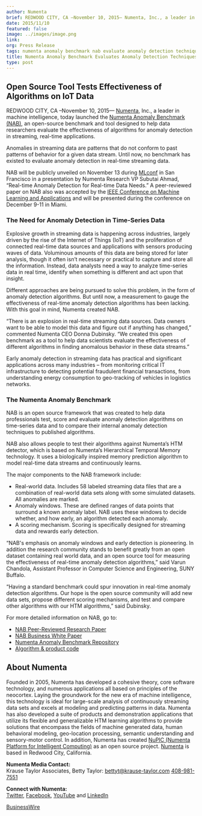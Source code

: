 ```yaml
---
author: Numenta
brief: REDWOOD CITY, CA –November 10, 2015— Numenta, Inc., a leader in machine intelligence, today launched the Numenta Anomaly Benchmark (NAB), an open-source benchmark and tool designed to help data
date: 2015/11/10
featured: false
image: ../images/image.png
link:
org: Press Release
tags: numenta anomaly benchmark nab evaluate anomaly detection techniques on real-time streaming data
title: Numenta Anomaly Benchmark Evaluates Anomaly Detection Techniques for Real-time, Streaming Data
type: post
---
```


## Open Source Tool Tests Effectiveness of Algorithms on IoT Data

REDWOOD CITY, CA –November 10, 2015— [Numenta](/), Inc., a leader in machine
intelligence, today launched the
[Numenta Anomaly Benchmark (NAB)](/numenta-anomaly-benchmark/), an
open-source benchmark and tool designed to help data researchers evaluate the
effectiveness of algorithms for anomaly detection in streaming,
real-time applications.

Anomalies in streaming data are patterns that do not conform to past patterns of
behavior for a given data stream. Until now, no benchmark has existed to
evaluate anomaly detection in real-time streaming data.

NAB will be publicly unveiled on November 13 during
[MLconf](http://mlconf.com/events/san-francisco-ca/) in San Francisco in a
presentation by Numenta Research VP Subutai Ahmad, “Real-time Anomaly Detection
for Real-time Data Needs.” A peer-reviewed paper on NAB also was accepted by the
[IEEE Conference on Machine Learning and Applications](http://www.icmla-conference.org/icmla15/)
and will be presented during the conference on December 9-11 in Miami.

### The Need for Anomaly Detection in Time-Series Data

Explosive growth in streaming data is happening across industries, largely
driven by the rise of the Internet of Things (IoT) and the proliferation of
connected real-time data sources and applications with sensors producing waves
of data. Voluminous amounts of this data are being stored for later analysis,
though it often isn’t necessary or practical to capture and store all the
information. Instead, data analysts need a way to analyze time-series data in
real time, identify when something is different and act upon that insight.   

Different approaches are being pursued to solve this problem, in the form of
anomaly detection algorithms. But until now, a measurement to gauge the
effectiveness of real-time anomaly detection algorithms has been lacking. With
this goal in mind, Numenta created NAB.

“There is an explosion in real-time streaming data sources.  Data owners want to
be able to model this data and figure out if anything has changed,” commented
Numenta CEO Donna Dubinsky.  “We created this open benchmark as a tool to help
data scientists evaluate the effectiveness of different algorithms in finding
anomalous behavior in these data streams.”

Early anomaly detection in streaming data has practical and significant
applications across many industries – from monitoring critical IT infrastructure
to detecting potential fraudulent financial transactions, from understanding
energy consumption to geo-tracking of vehicles in logistics networks.

### The Numenta Anomaly Benchmark

NAB is an open source framework that was created to help data professionals
test, score and evaluate anomaly detection algorithms on time-series data and to
compare their internal anomaly detection techniques to published algorithms.

NAB also allows people to test their algorithms against Numenta’s HTM detector,
which is based on Numenta’s Hierarchical Temporal Memory technology. It uses a
biologically inspired memory prediction algorithm to model real-time data
streams and continuously learns.

The major components to the NAB framework include:

* Real-world data. Includes 58 labeled streaming data files that are a
  combination of real-world data sets along with some simulated datasets. All
  anomalies are marked.
* Anomaly windows. These are defined ranges of data points that surround a known
  anomaly label. NAB uses these windows to decide whether, and how early, an
  algorithm detected each anomaly.
* A scoring mechanism. Scoring is specifically designed for streaming data and
  rewards early detection.

“NAB's emphasis on anomaly windows and early detection is pioneering. In
addition the research community stands to benefit greatly from an open dataset
containing real world data, and an open source tool for measuring the
effectiveness of real-time anomaly detection algorithms,” said Varun Chandola,
Assistant Professor in Computer Science and Engineering, SUNY Buffalo.

“Having a standard benchmark could spur innovation in real-time anomaly
detection algorithms. Our hope is the open source community will add new data
sets, propose different scoring mechanisms, and test and compare other
algorithms with our HTM algorithms,” said Dubinsky.

For more detailed information on NAB, go to:

* [NAB Peer-Reviewed Research Paper](http://arxiv.org/abs/1510.03336)
* [NAB Business White Paper](/assets/pdf/numenta-anomaly-benchmark/NAB-Business-Paper.pdf)
* [Numenta Anomaly Benchmark Repository](https://github.com/numenta/NAB)
* [Algorithm &amp; product code](http://numenta.org)

## About Numenta

Founded in 2005, Numenta has developed a cohesive theory, core software
technology, and numerous applications all based on principles of the neocortex.
Laying the groundwork for the new era of machine intelligence, this technology
is ideal for large-scale analysis of continuously streaming data sets and excels
at modeling and predicting patterns in data. Numenta has also developed a suite
of products and demonstration applications that utilize its flexible and
generalizable HTM learning algorithms to provide solutions that encompass the
fields of machine generated data, human behavioral modeling, geo-location
processing, semantic understanding and sensory-motor control. In addition,
Numenta has created
[NuPIC (Numenta Platform for Intelligent Computing)](http://numenta.org) as an
open source project. [Numenta](/) is based in Redwood City, California.

**Numenta Media Contact:** <br/>
Krause Taylor Associates,
Betty Taylor:
[bettyt@krause-taylor.com](mailto:bettyt@krause-taylor.com)
[408-981-7551](tel:+1-408-981-7551)

**Connect with Numenta:** <br/>
[Twitter](https://twitter.com/numenta),
[Facebook](https://www.facebook.com/pages/Numenta/321559142118?ref=br_tf),
[YouTube](https://www.youtube.com/user/numenta) and
[LinkedIn](https://www.linkedin.com/company/numenta)

[BusinessWire](http://www.businesswire.com/news/home/20151110006297/en/Numenta-Anomaly-Benchmark-Evaluates-Anomaly-Detection-Techniques)
